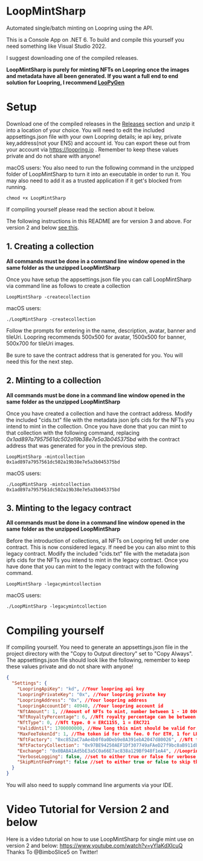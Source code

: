 # LoopMintSharp
Automated single/batch minting on Loopring using the API.

This is a Console App on .NET 6. To build and compile this yourself you need something like Visual Studio 2022. 

I suggest downloading one of the compiled releases.

**LoopMintSharp is purely for minting NFTs on Loopring once the images and metadata have all been generated. If you want a full end to end solution for Loopring, I recommend [LooPyGen](https://github.com/sk33z3r/LooPyGen)**

# Setup 
Download one of the compiled releases in the [Releases](https://github.com/fudgebucket27/LoopMintSharp/releases) section and unzip it into a location of your choice. You will need to edit the included appsettings.json file with your own Loopring details; ie api key, private key,address(not your ENS) and account id. You can export these out from your account via https://loopring.io . Remember to keep these values private and do not share with anyone!

macOS users: You also need to run the following command in the unzipped folder of LoopMintSharp to turn it into an executable in order to run it. You may also need to add it as a trusted application if it get's blocked from running.

```batch
chmod +x LoopMintSharp
```
If compiling yourself please read the section about it below.

The following instructions in this README are for version 3 and above. For version 2 and below [see this](#video-tutorial-for-version-2-and-below).

## 1. Creating a collection
**All commands must be done in a command line window opened in the same folder as the unzipped LoopMintSharp**

Once you have setup the appsettings.json file you can call LoopMintSharp via command line as follows to create a collection

```batch
LoopMintSharp -createcollection
```

macOS users: 
```batch
./LoopMintSharp -createcollection
```

Follow the prompts for entering in the name, description, avatar, banner and tileUri. Loopring recommends 500x500 for avatar, 1500x500 for banner, 500x700 for tileUri images.

Be sure to save the contract address that is generated for you. You will need this for the next step.

## 2. Minting to a collection
**All commands must be done in a command line window opened in the same folder as the unzipped LoopMintSharp**

Once you have created a collection and have the contract address. Modify the included "cids.txt" file with the metadata json ipfs cids for the NFTs you intend to mint in the collection. Once you have done that you can mint to that collection with the following command, replacing *0x1ad897a7957561dc502a19b38e7e5a3b045375bd* with the contract address that was generated for you in the previous step.

```batch
LoopMintSharp -mintcollection 0x1ad897a7957561dc502a19b38e7e5a3b045375bd
```

macOS users: 
```batch
./LoopMintSharp -mintcollection 0x1ad897a7957561dc502a19b38e7e5a3b045375bd
```

## 3. Minting to the legacy contract
**All commands must be done in a command line window opened in the same folder as the unzipped LoopMintSharp**

Before the introduction of collections, all NFTs on Loopring fell under one contract. This is now considered legacy. If need be you can also mint to this legacy contract. Modify the included "cids.txt" file with the metadata json ipfs cids for the NFTs you intend to mint in the legacy contract. Once you have done that you can mint to the legacy contract with the following command.

```batch
LoopMintSharp -legacymintcollection
```

macOS users: 
```batch
./LoopMintSharp -legacymintcollection
```

# Compiling yourself
If compiling yourself. You need to generate an appsettings.json file in the project directory with the "Copy to Output directory" set to "Copy Always". The appsettings.json file should look like the following, remember to keep these values private and do not share with anyone!

```json
{
  "Settings": {
    "LoopringApiKey": "kd", //Your loopring api key
    "LoopringPrivateKey": "0x", //Your loopring private key
    "LoopringAddress": "0x", //Your loopring address
    "LoopringAccountId": 40940, //Your loopring account id 
    "NftAmount": 1, //Amount of NFTs to mint, number between 1 - 10 000
    "NftRoyaltyPercentage": 6, //Nft royalty percentage can be between 0% - 50%
    "NftType": 0, //Nft type. 0 = ERC1155, 1 = ERC721
    "ValidUntil": 1700000000, //How long this mint should be valid for. Shouldn't have to change this value
    "MaxFeeTokenId": 1, //The token id for the fee. 0 for ETH, 1 for LRC
    "NftFactory": "0xc852aC7aAe4b0f0a0Deb9e8A391ebA2047d80026", //Nft factory of loopring
    "NftFactoryCollection": "0x97BE94250AEF1Df307749aFAeD27f9bc8aB911db", //Nft factory for collections on loopring 
    "Exchange": "0x0BABA1Ad5bE3a5C0a66E7ac838a129Bf948f1eA4", //Loopring Exchange address
    "VerboseLogging": false, //set to either true or false for verbose logging. default is false
    "SkipMintFeePrompt": false //set to either true or false to skip the mint fee prompt when batch minting. default is false
  }
}
```
You will also need to supply command line arguments via your IDE.

# Video Tutorial for Version 2 and below
Here is a video tutorial on how to use LoopMintSharp for single mint use on version 2 and below: https://www.youtube.com/watch?v=yYlaKdXIcuQ Thanks To @BimboSlice5 on Twitter! 
